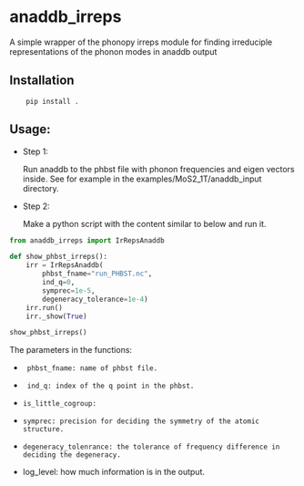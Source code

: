 # anaddb_irreps
A simple wrapper of the phonopy irreps module for finding irreduciple representations of the phonon modes in anaddb output

## Installation
```
    pip install . 
```

## Usage:

- Step 1:

  Run anaddb to the phbst file with phonon frequencies and eigen vectors inside. See for example in the examples/MoS2_1T/anaddb_input directory. 

- Step 2:

  Make a python script with the content similar to below and run it. 

  

```python
from anaddb_irreps import IrRepsAnaddb

def show_phbst_irreps():
    irr = IrRepsAnaddb(
        phbst_fname="run_PHBST.nc",
        ind_q=0,
        symprec=1e-5,
        degeneracy_tolerance=1e-4)
    irr.run()
    irr._show(True)

show_phbst_irreps()
```

The parameters in the functions:

 *      phbst_fname: name of phbst file.
 *      ind_q: index of the q point in the phbst.
 *     is_little_cogroup: 
 *     symprec: precision for deciding the symmetry of the atomic structure.
 *     degeneracy_tolenrance: the tolerance of frequency difference in deciding the degeneracy.
 *    log_level: how much information is in the output. 
